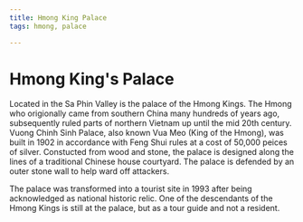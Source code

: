 ```yaml
---
title: Hmong King Palace
tags: hmong, palace

---
```


# Hmong King's Palace

Located in the Sa Phin Valley is the palace of the Hmong Kings. The Hmong who origionally came from southern China many hundreds of years ago, subsequently ruled parts of northern Vietnam up until the mid 20th century. Vuong Chinh Sinh Palace, also known Vua Meo (King of the Hmong), was built in 1902 in accordance with Feng Shui rules at a cost of 50,000 peices of silver. Constucted from wood and stone, the palace is designed along the lines of a traditional Chinese house courtyard. The palace is defended by an outer stone wall to help ward off attackers.

The palace was transformed into a tourist site in 1993 after being acknowledged as national historic relic. One of the descendants of the Hmong Kings is still at the palace, but as a tour guide and not a resident. 